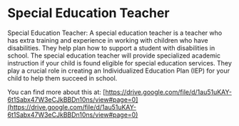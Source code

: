 # Special Education Teacher
Special Education Teacher: A special education teacher is a teacher who has extra training and experience in working with children who have disabilities. They help plan how to support a student with disabilities in school. The special education teacher will provide specialized academic instruction if your child is found eligible for special education services. They play a crucial role in creating an Individualized Education Plan (IEP) for your child to help them succeed in school.

You can find more about this at: [https://drive.google.com/file/d/1au51uKAY-6t1Sabx47W3eCJkBBDn10ns/view#page=0](https://drive.google.com/file/d/1au51uKAY-6t1Sabx47W3eCJkBBDn10ns/view#page=0)
